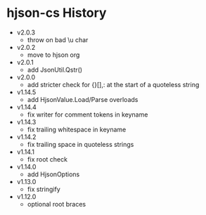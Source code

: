 # hjson-cs History

- v2.0.3
  - throw on bad \u char
- v2.0.2
  - move to hjson org
- v2.0.1
  - add JsonUtil.Qstr()
- v2.0.0
  - add stricter check for {}[],: at the start of a quoteless string
- v1.14.5
  - add HjsonValue.Load/Parse overloads
- v1.14.4
  - fix writer for comment tokens in keyname
- v1.14.3
  - fix trailing whitespace in keyname
- v1.14.2
  - fix trailing space in quoteless strings
- v1.14.1
  - fix root check
- v1.14.0
  - add HjsonOptions
- v1.13.0
  - fix stringify
- v1.12.0
  - optional root braces